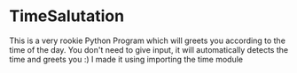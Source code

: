 # TimeSalutation
This is a very rookie Python Program which will greets you according to the time of the day. You don't need to give input, it will automatically detects the time and greets you :)
I made it using importing the time module
